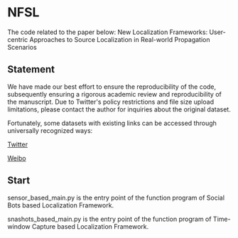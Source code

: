 # NFSL

The code related to the paper below: New Localization Frameworks: User-centric Approaches to Source Localization in Real-world Propagation Scenarios

## Statement
We have made our best effort to ensure the reproducibility of the code, subsequently ensuring a rigorous academic review and reproducibility of the manuscript.
Due to Twitter's policy restrictions and file size upload limitations, please contact the author for inquiries about the original dataset.

Fortunately, some datasets with existing links can be accessed through universally recognized ways:

[Twitter](https://www.dropbox.com/s/7ewzdrbelpmrnxu/rumdetect2017.zip)

[Weibo](https://www.dropbox.com/s/46r50ctrfa0ur1o/rumdect.zip?dl=0)

## Start

sensor_based_main.py is the entry point of the function program of Social Bots based Localization Framework.

snashots_based_main.py is the entry point of the function program of Time-window Capture based Localization Framework.
